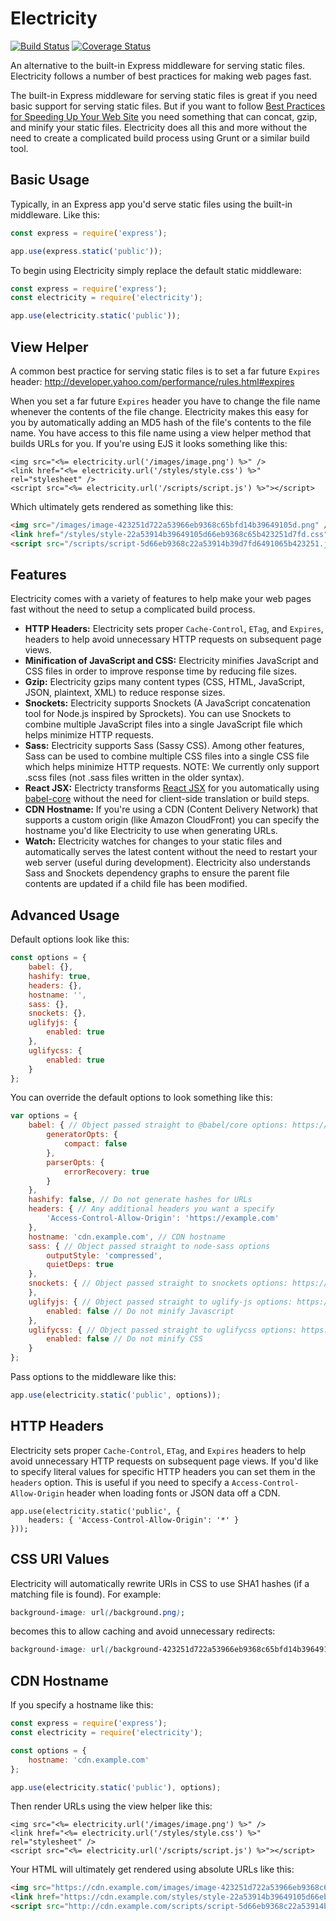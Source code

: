 # Electricity

[![Build Status](https://github.com/mediocre/electricity/workflows/build/badge.svg)](https://github.com/mediocre/electricity/actions?query=workflow%3Abuild)
[![Coverage Status](https://coveralls.io/repos/github/mediocre/electricity/badge.svg?branch=main)](https://coveralls.io/github/mediocre/electricity?branch=main)

An alternative to the built-in Express middleware for serving static files.
Electricity follows a number of best practices for making web pages fast.

The built-in Express middleware for serving static files is great if you need basic support for serving static files.
But if you want to follow [Best Practices for Speeding Up Your Web Site](http://developer.yahoo.com/performance/rules.html) you need something that can concat, gzip, and minify your static files. Electricity does all this and more without the need to create a complicated build process using Grunt or a similar build tool.

## Basic Usage

Typically, in an Express app you'd serve static files using the built-in middleware. Like this:

```javascript
const express = require('express');

app.use(express.static('public'));
```

To begin using Electricity simply replace the default static middleware:

```javascript
const express = require('express');
const electricity = require('electricity');

app.use(electricity.static('public'));
```

## View Helper

A common best practice for serving static files is to set a far future `Expires` header: http://developer.yahoo.com/performance/rules.html#expires

When you set a far future `Expires` header you have to change the file name whenever the contents of the file change.
Electricity makes this easy for you by automatically adding an MD5 hash of the file's contents to the file name.
You have access to this file name using a view helper method that builds URLs for you.
If you're using EJS it looks something like this:

```ejs
<img src="<%= electricity.url('/images/image.png') %>" />
<link href="<%= electricity.url('/styles/style.css') %>" rel="stylesheet" />
<script src="<%= electricity.url('/scripts/script.js') %>"></script>
```

Which ultimately gets rendered as something like this:

```html
<img src="/images/image-423251d722a53966eb9368c65bfd14b39649105d.png" />
<link href="/styles/style-22a53914b39649105d66eb9368c65b423251d7fd.css" rel="stylesheet" />
<script src="/scripts/script-5d66eb9368c22a53914b39d7fd6491065b423251.js"></script>
```

## Features

Electricity comes with a variety of features to help make your web pages fast without the need to setup a complicated build process.

- **HTTP Headers:** Electricity sets proper `Cache-Control`, `ETag`, and `Expires`, headers to help avoid unnecessary HTTP requests on subsequent page views.
- **Minification of JavaScript and CSS:** Electricity minifies JavaScript and CSS files in order to improve response time by reducing file sizes.
- **Gzip:** Electricity gzips many content types (CSS, HTML, JavaScript, JSON, plaintext, XML) to reduce response sizes.
- **Snockets:** Electricity supports Snockets (A JavaScript concatenation tool for Node.js inspired by Sprockets). You can use Snockets to combine multiple JavaScript files into a single JavaScript file which helps minimize HTTP requests.
- **Sass:** Electricity supports Sass (Sassy CSS). Among other features, Sass can be used to combine multiple CSS files into a single CSS file which helps minimize HTTP requests. NOTE: We currently only support .scss files (not .sass files written in the older syntax).
- **React JSX:** Electricty transforms [React JSX](http://facebook.github.io/react/docs/jsx-in-depth.html) for you automatically using [babel-core](https://www.npmjs.com/package/babel-core) without the need for client-side translation or build steps.
- **CDN Hostname:** If you're using a CDN (Content Delivery Network) that supports a custom origin (like Amazon CloudFront) you can specify the hostname you'd like Electricity to use when generating URLs.
- **Watch:** Electricity watches for changes to your static files and automatically serves the latest content without the need to restart your web server (useful during development). Electricity also understands Sass and Snockets dependency graphs to ensure the parent file contents are updated if a child file has been modified.

## Advanced Usage

Default options look like this:

```javascript
const options = {
    babel: {},
    hashify: true,
    headers: {},
    hostname: '',
    sass: {},
    snockets: {},
    uglifyjs: {
        enabled: true
    },
    uglifycss: {
        enabled: true
    }
};
```

You can override the default options to look something like this:

```javascript
var options = {
    babel: { // Object passed straight to @babel/core options: https://babeljs.io/docs/en/options
        generatorOpts: {
            compact: false
        },
        parserOpts: {
            errorRecovery: true
        }
    },
    hashify: false, // Do not generate hashes for URLs
    headers: { // Any additional headers you want a specify
        'Access-Control-Allow-Origin': 'https://example.com'
    },
    hostname: 'cdn.example.com', // CDN hostname
    sass: { // Object passed straight to node-sass options
        outputStyle: 'compressed',
        quietDeps: true
    },
    snockets: { // Object passed straight to snockets options: https://www.npmjs.com/package/snockets
    },
    uglifyjs: { // Object passed straight to uglify-js options: https://github.com/mishoo/UglifyJS#minify-options
        enabled: false // Do not minify Javascript
    },
    uglifycss: { // Object passed straight to uglifycss options: https://github.com/fmarcia/uglifycss
        enabled: false // Do not minify CSS
    }
};
```

Pass options to the middleware like this:

```javascript
app.use(electricity.static('public', options));
```

## HTTP Headers

Electricity sets proper `Cache-Control`, `ETag`, and `Expires` headers to help avoid unnecessary HTTP requests on subsequent page views. If you'd like to specify literal values for specific HTTP headers you can set them in the `headers` option. This is useful if you need to specify a `Access-Control-Allow-Origin` header when loading fonts or JSON data off a CDN.

```
app.use(electricity.static('public', {
    headers: { 'Access-Control-Allow-Origin': '*' }
}));
```

## CSS URI Values

Electricity will automatically rewrite URIs in CSS to use SHA1 hashes (if a matching file is found). For example:

```css
background-image: url(/background.png);
```

becomes this to allow caching and avoid unnecessary redirects:

```css
background-image: url(/background-423251d722a53966eb9368c65bfd14b39649105d.png);
```

## CDN Hostname

If you specify a hostname like this:
```javascript
const express = require('express');
const electricity = require('electricity');

const options = {
    hostname: 'cdn.example.com'
};

app.use(electricity.static('public'), options);
```

Then render URLs using the view helper like this:
```ejs
<img src="<%= electricity.url('/images/image.png') %>" />
<link href="<%= electricity.url('/styles/style.css') %>" rel="stylesheet" />
<script src="<%= electricity.url('/scripts/script.js') %>"></script>
```

Your HTML will ultimately get rendered using absolute URLs like this:
```html
<img src="https://cdn.example.com/images/image-423251d722a53966eb9368c65bfd14b39649105d.png" />
<link href="https://cdn.example.com/styles/style-22a53914b39649105d66eb9368c65b423251d7fd.css" rel="stylesheet" />
<script src="http://cdn.example.com/scripts/script-5d66eb9368c22a53914b39d7fd6491065b423251.js"></script>
```